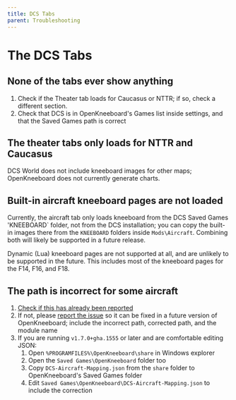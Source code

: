 ```yaml
---
title: DCS Tabs
parent: Troubleshooting
---
```


# The DCS Tabs

## None of the tabs ever show anything

1. Check if the Theater tab loads for Caucasus or NTTR; if so, check a different section.
2. Check that DCS is in OpenKneeboard's Games list inside settings, and that the Saved Games path is correct

## The theater tabs only loads for NTTR and Caucasus

DCS World does not include kneeboard images for other maps; OpenKneeboard does not currently generate charts.

## Built-in aircraft kneeboard pages are not loaded

Currently, the aircraft tab only loads kneeboard from the DCS Saved Games 'KNEEBOARD\` folder, not from the DCS installation; you can
copy the built-in images there from the `KNEEBOARD` folders inside `Mods\Aircraft`. Combining both will likely be supported in a future release.

Dynamic (Lua) kneeboard pages are not supported at all, and are unlikely to be supported in the future. This
includes most of the kneeboard pages for the F14, F16, and F18.

## The path is incorrect for some aircraft

1. [Check if this has already been reported](https://github.com/OpenKneeboard/OpenKneeboard/issues?q=is%3Aissue)
2. If not, please [report the issue](https://github.com/OpenKneeboard/OpenKneeboard/issues/new) so it can be fixed in a future version of OpenKneeboard; include the incorrect path, corrected path, and the module name
3. If you are running `v1.7.0+gha.1555` or later and are comfortable editing JSON:
   1. Open `%PROGRAMFILES%\OpenKneeboard\share` in Windows explorer
   2. Open the `Saved Games\OpenKneeboard` folder too
   3. Copy `DCS-Aircraft-Mapping.json` from the `share` folder to OpenKneeboard's Saved Games folder
   4. Edit `Saved Games\OpenKneeboard\DCS-Aircraft-Mapping.json` to include the correction